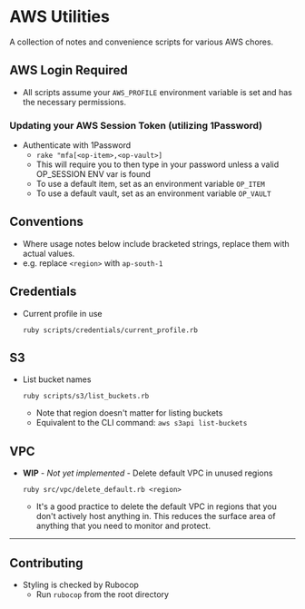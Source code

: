 # AWS Utilities

A collection of notes and convenience scripts for various AWS chores.

## AWS Login Required

* All scripts assume your `AWS_PROFILE` environment variable is set and has 
the necessary permissions.

### Updating your AWS Session Token (utilizing 1Password)
 
* Authenticate with 1Password
  * `rake "mfa[<op-item>,<op-vault>]`
  * This will require you to then type in your password unless a valid OP_SESSION ENV var is found
  * To use a default item, set as an environment variable `OP_ITEM`
  * To use a default vault, set as an environment variable `OP_VAULT`

## Conventions

* Where usage notes below include bracketed strings, replace them with actual 
values.
* e.g. replace `<region>` with `ap-south-1`

## Credentials

  * Current profile in use
  
    `ruby scripts/credentials/current_profile.rb`

## S3

  * List bucket names 
  
    `ruby scripts/s3/list_buckets.rb`
    
    * Note that region doesn't matter for listing buckets
    * Equivalent to the CLI command: `aws s3api list-buckets`
    
## VPC

  * **WIP** - *Not yet implemented* - Delete default VPC in unused regions 
  
    `ruby src/vpc/delete_default.rb <region>`

    * It's a good practice to delete the default VPC in regions that you don't 
    actively host anything in. This reduces the surface area of anything that 
    you need to monitor and protect.

---

## Contributing

  * Styling is checked by Rubocop
    * Run `rubocop` from the root directory
